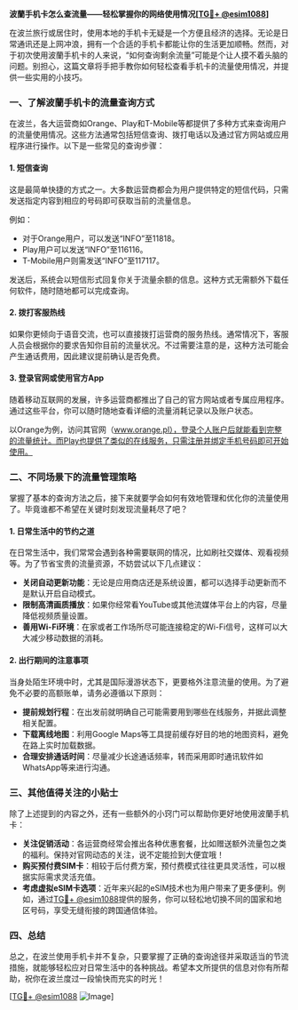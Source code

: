 **波蘭手机卡怎么查流量——轻松掌握你的网络使用情况[[TG💪+ @esim1088](https://t.me/s/esim1088)]**

在波兰旅行或居住时，使用本地的手机卡无疑是一个方便且经济的选择。无论是日常通讯还是上网冲浪，拥有一个合适的手机卡都能让你的生活更加顺畅。然而，对于初次使用波蘭手机卡的人来说，“如何查询剩余流量”可能是个让人摸不着头脑的问题。别担心，这篇文章将手把手教你如何轻松查看手机卡的流量使用情况，并提供一些实用的小技巧。

### 一、了解波蘭手机卡的流量查询方式

在波兰，各大运营商如Orange、Play和T-Mobile等都提供了多种方式来查询用户的流量使用情况。这些方法通常包括短信查询、拨打电话以及通过官方网站或应用程序进行操作。以下是一些常见的查询步骤：

#### 1. 短信查询
这是最简单快捷的方式之一。大多数运营商都会为用户提供特定的短信代码，只需发送指定内容到相应的号码即可获取当前的流量信息。

例如：
- 对于Orange用户，可以发送“INFO”至11818。
- Play用户可以发送“INFO”至116116。
- T-Mobile用户则需发送“INFO”至117117。

发送后，系统会以短信形式回复你关于流量余额的信息。这种方式无需额外下载任何软件，随时随地都可以完成查询。

#### 2. 拨打客服热线
如果你更倾向于语音交流，也可以直接拨打运营商的服务热线。通常情况下，客服人员会根据你的要求告知你目前的流量状况。不过需要注意的是，这种方法可能会产生通话费用，因此建议提前确认是否免费。

#### 3. 登录官网或使用官方App
随着移动互联网的发展，许多运营商都推出了自己的官方网站或者专属应用程序。通过这些平台，你可以随时随地查看详细的流量消耗记录以及账户状态。

以Orange为例，访问其官网（www.orange.pl），登录个人账户后就能看到完整的流量统计。而Play也提供了类似的在线服务，只需注册并绑定手机号码即可开始使用。

### 二、不同场景下的流量管理策略

掌握了基本的查询方法之后，接下来就要学会如何有效地管理和优化你的流量使用了。毕竟谁都不希望在关键时刻发现流量耗尽了吧？

#### 1. 日常生活中的节约之道
在日常生活中，我们常常会遇到各种需要联网的情况，比如刷社交媒体、观看视频等。为了节省宝贵的流量资源，不妨尝试以下几点建议：

- **关闭自动更新功能**：无论是应用商店还是系统设置，都可以选择手动更新而不是默认开启自动模式。
- **限制高清画质播放**：如果你经常看YouTube或其他流媒体平台上的内容，尽量降低视频质量设置。
- **善用Wi-Fi环境**：在家或者工作场所尽可能连接稳定的Wi-Fi信号，这样可以大大减少移动数据的消耗。

#### 2. 出行期间的注意事项
当身处陌生环境中时，尤其是国际漫游状态下，更要格外注意流量的使用。为了避免不必要的高额账单，请务必遵循以下原则：

- **提前规划行程**：在出发前就明确自己可能需要用到哪些在线服务，并据此调整相关配置。
- **下载离线地图**：利用Google Maps等工具提前缓存好目的地的地图资料，避免在路上实时加载数据。
- **合理安排通话时间**：尽量减少长途通话频率，转而采用即时通讯软件如WhatsApp等来进行沟通。

### 三、其他值得关注的小贴士

除了上述提到的内容之外，还有一些额外的小窍门可以帮助你更好地使用波蘭手机卡：

- **关注促销活动**：各运营商经常会推出各种优惠套餐，比如赠送额外流量包之类的福利。保持对官网动态的关注，说不定能捡到大便宜哦！
- **购买预付费SIM卡**：相较于后付费方案，预付费模式往往更具灵活性，可以根据实际需求灵活充值。
- **考虑虚拟eSIM卡选项**：近年来兴起的eSIM技术也为用户带来了更多便利。例如，通过[TG💪+ @esim1088](https://t.me/s/esim1088)提供的服务，你可以轻松地切换不同的国家和地区号码，享受无缝衔接的跨国通信体验。

### 四、总结

总之，在波兰使用手机卡并不复杂，只要掌握了正确的查询途径并采取适当的节流措施，就能够轻松应对日常生活中的各种挑战。希望本文所提供的信息对你有所帮助，祝你在波兰度过一段愉快而充实的时光！

[[TG💪+ @esim1088](https://t.me/s/esim1088) ![Image](https://i.postimg.cc/4NQfJmqS/Snipaste-2025-05-13-00-14-12.png)]